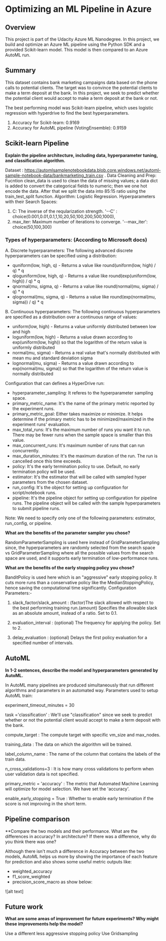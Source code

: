# Optimizing an ML Pipeline in Azure

## Overview
This project is part of the Udacity Azure ML Nanodegree.
In this project, we build and optimize an Azure ML pipeline using the Python SDK and a provided Scikit-learn model.
This model is then compared to an Azure AutoML run.

## Summary

This dataset contains bank marketing campaigns data based on the phone calls to potential clients. The target was to convince the potential clients to make a term deposit at the bank. In this project, we seek to predict whether the potential client would accept to make a term deposit at the bank or not.

The best performing model was Scikit-learn pipeline, which uses logistic regression with hyperdrive to find the best hyperparameters.
1. Accuracy for Scikit-learn: 0.9169
2. Accuracy for AutoML pipeline (VotingEnsemble): 0.9159

## Scikit-learn Pipeline
**Explain the pipeline architecture, including data, hyperparameter tuning, and classification algorithm.**

Dataset : https://automlsamplenotebookdata.blob.core.windows.net/automl-sample-notebook-data/bankmarketing_train.csv . 
Data Cleaning and Prep: Fucntion clean_data is used to clean the data of missing values; a data dict is added to convert the categorical fields to numeric; then we one hot encode the data. After that we split the data into 85:15 ratio using the train_test_split function. 
Algorithm: Logistic Regression. 
Hyperparameters with their Search Spaces:

1. C: The inverse of the reqularization strength. '--C' : choice(0.001,0.01,0.1,1,10,20,50,100,200,500,1000),
2. max_iter: Maximum number of iterations to converge.  '--max_iter': choice(50,100,300)

### Types of hyperparameters: (According to Microsoft docs)

A. Discrete hyperparameters:
The following advanced discrete hyperparameters can be specified using a distribution:
  - quniform(low, high, q) - Returns a value like round(uniform(low, high) / q) * q
  - qloguniform(low, high, q) - Returns a value like round(exp(uniform(low, high)) / q) * q
  - qnormal(mu, sigma, q) - Returns a value like round(normal(mu, sigma) / q) * q
  - qlognormal(mu, sigma, q) - Returns a value like round(exp(normal(mu, sigma)) / q) * q
  
B. Continuous hyperparameters:
The following continuous hyperparameters are specified as a distribution over a continuous range of values:
  - uniform(low, high) - Returns a value uniformly distributed between low and high
  - loguniform(low, high) - Returns a value drawn according to exp(uniform(low, high)) so that the logarithm of the return value is uniformly distributed
  - normal(mu, sigma) - Returns a real value that's normally distributed with mean mu and standard deviation sigma
  - lognormal(mu, sigma) - Returns a value drawn according to exp(normal(mu, sigma)) so that the logarithm of the return value is normally distributed

Configuration that can defines a HyperDrive run:

  - hyperparameter_sampling: It referes to the hyperparameter sampling space.
  - primary_metric_name: It's the name of the primary metric reported by the experiment runs.
  - primary_metric_goal: Either takes maximize or minimize. It helps determine if the primary metric has to be minimized/maximized in the experiment runs' evaluation.
  - max_total_runs: It's the maximum number of runs you want it to run. There may be fewer runs when the sample space is smaller than this value.
  - max_concurrent_runs: It's maximum number of runs that can run concurrently.
  - max_duration_minutes: It's the maximum duration of the run. The run is cancelled once this time exceeds.
  - policy: It's the early termination policy to use. Default, no early termination policy will be used.
  - estimator: It's the estimator that will be called with sampled hyper parameters from the chosen dataset.
  - run_config: It's the object for setting up configuration for script/notebook runs.
  - pipeline: It's the pipeline object for setting up configuration for pipeline runs. The pipeline object will be called with the sample hyperparameters to submit pipeline runs. 

Note: We need to specify only one of the following parameters: estimator, run_config, or pipeline.
  
**What are the benefits of the parameter sampler you chose?**

RandomParameterSampling is used here instead of GridParameterSampling since, the hyperparameters are randomly selected from the search space vs GridParameterSampling where all the possible values from the search space are used, and it supports early termination of low-performance runs.

**What are the benefits of the early stopping policy you chose?**

BanditPolicy is used here which is an "aggressive" early stopping policy. It cuts more runs than a conservative policy like the MedianStoppingPolicy, hence saving the computational time significantly.
Configuration Parameters:-

1. slack_factor/slack_amount : (factor)The slack allowed with respect to the best performing training run.(amount) Specifies the allowable slack as an absolute amount, instead of a ratio. Set to 0.1.

2. evaluation_interval : (optional) The frequency for applying the policy. Set to 2.

3. delay_evaluation : (optional) Delays the first policy evaluation for a specified number of intervals.

## AutoML
**In 1-2 sentences, describe the model and hyperparameters generated by AutoML.**

In AutoML many pipelines are produced simultaneously that run different algorithms and parameters in an automated way. Parameters used to setup AutoML train:

experiment_timeout_minutes = 30

task ='classification' : We'll use "classification" since we seek to predict whether or not the potential client would accept to make a term deposit with the bank.

compute_target : The compute target with specific vm_size and max_nodes.

training_data : The data on which the algorithm will be trained.

label_column_name : The name of the column that contains the labels of the train data.

n_cross_validations=3 : It is how many cross validations to perform when user validation data is not specified.

primary_metric = 'accuracy' : The metric that Automated Machine Learning will optimize for model selection. We have set the 'accuracy'.

enable_early_stopping = True : Whether to enable early termination if the score is not improving in the short term.


## Pipeline comparison
**Compare the two models and their performance. What are the differences in accuracy? In architecture? If there was a difference, why do you think there was one?

Although there isn't much a difference in Accuracy between the two models, AutoML helps us more by showing the importance of each feature for prediction and also shows some useful metric outputs like:
  - weighted_accuracy
  - f1_score_weighted
  - precision_score_macro
 as show below:
 
 ![alt text] 


## Future work
**What are some areas of improvement for future experiments? Why might these improvements help the model?**

Use a different less aggressive stopping policy
Use Gridsampling



